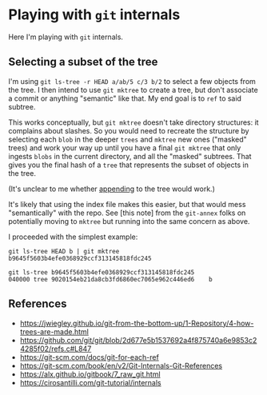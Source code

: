# Playing with `git` internals

Here I'm playing with `git` internals.

## Selecting a subset of the tree

I'm using `git ls-tree -r HEAD a/ab/5 c/3 b/2` to select a few objects from the tree. I then intend to use `git mktree` to 
create a tree, but don't associate a commit or anything "semantic" like that. My end goal is to `ref` to said subtree.

This works conceptually, but `git mktree` doesn't take directory structures: it complains about slashes. So you would need to
recreate the structure by selecting each `blob` in the deeper `trees` and `mktree` new ones ("masked" trees) and work your way
up until you have a final `git mktree` that only ingests `blobs` in the current directory, and all the "masked" subtrees. That
gives you the final hash of a `tree` that represents the subset of objects in the tree.

(It's unclear to me whether [appending](https://stackoverflow.com/questions/27279136/create-tree-without-using-staging-area#comment43107051_27283328) to the tree would work.)

It's likely that using the index file makes this easier, but that would mess "semantically" with the repo. See [this note] from
the `git-annex` folks on potentially moving to `mktree` but running into the same concern as above.

I proceeded with the simplest example:

```
git ls-tree HEAD b | git mktree
b9645f5603b4efe0368929ccf313145818fdc245

git ls-tree b9645f5603b4efe0368929ccf313145818fdc245
040000 tree 9020154eb21da8cb3fd6860ec7065e962c446ed6	b
```

## References

* https://jwiegley.github.io/git-from-the-bottom-up/1-Repository/4-how-trees-are-made.html
* https://github.com/git/git/blob/2d677e5b1537692a4f875740a6e9853c24285f02/refs.c#L847
* https://git-scm.com/docs/git-for-each-ref
* https://git-scm.com/book/en/v2/Git-Internals-Git-References
* https://alx.github.io/gitbook/7_raw_git.html
* https://cirosantilli.com/git-tutorial/internals
